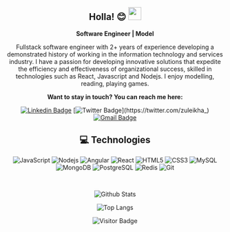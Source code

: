 <div align="center">

## Holla! 😊 <img src="https://raw.githubusercontent.com/aemmadi/aemmadi/master/wave.gif" width="30px">

**Software Engineer | Model**

Fullstack software engineer with 2+ years of experience developing a demonstrated history of working in the information technology and services industry. I have a passion for developing innovative solutions that expedite the efficiency and effectiveness of organizational success, skilled in technologies such as React, Javascript and Nodejs. I enjoy modelling, reading, playing games.

**Want to stay in touch? You can reach me here:**

[![Linkedin Badge](https://img.shields.io/badge/-dantijanizuleiha-blue?style=flat-square&logo=Linkedin&logoColor=white&link=https://https://www.linkedin.com/in/dantijani-zuleiha-577a15bb/)](https://www.linkedin.com/in/dantijani-zuleiha-577a15bb/)
[![Twitter Badge](https://img.shields.io/badge/-@-0B3C49?style=flat-square&labelColor=0B3C49&logo=Twitter&link=https://twitter.com/zuleikha_)](https://twitter.com/zuleikha_)
[![Gmail Badge](https://img.shields.io/badge/-tzuleiha@gmail.com-c14438?style=flat-square&logo=Gmail&logoColor=white&link=mailto:tzuleiha@gmail.com)](mailto:tzuleiha@gmail.com)


## 💻 Technologies

![JavaScript](https://img.shields.io/badge/-JavaScript-black?style=flat-square&logo=javascript)
![Nodejs](https://img.shields.io/badge/-Nodejs-black?style=flat-square&logo=Node.js)
![Angular](https://img.shields.io/badge/-Angular-DD0031?style=flat-square&logo=angular)
![React](https://img.shields.io/badge/-React-black?style=flat-square&logo=react)
![HTML5](https://img.shields.io/badge/-HTML5-E34F26?style=flat-square&logo=html5&logoColor=white)
![CSS3](https://img.shields.io/badge/-CSS3-1572B6?style=flat-square&logo=css3)
![MySQL](https://img.shields.io/badge/-MySQL-black?style=flat-square&logo=mysql)
![MongoDB](https://img.shields.io/badge/-MongoDB-black?style=flat-square&logo=mongodb)
![PostgreSQL](https://img.shields.io/badge/-PostgreSQL-336791?style=flat-square&logo=postgresql)
![Redis](https://img.shields.io/badge/-Redis-black?style=flat-square&logo=redis)
![Git](https://img.shields.io/badge/-Git-black?style=flat-square&logo=git)

<br>

![Github Stats](https://github-readme-stats.vercel.app/api?username=zulieh&show_icons=true&count_private=true)

![Top Langs](https://github-readme-stats.vercel.app/api/top-langs/?username=zulieh&layout=compact)

![Visitor Badge](https://visitor-badge.laobi.icu/badge?page_id=zulieh)

</div>

